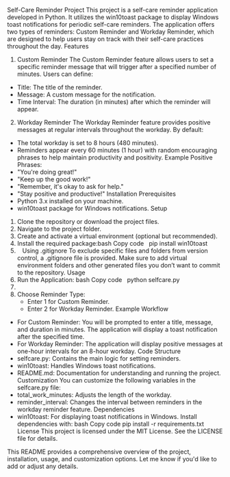 Self-Care Reminder Project
This project is a self-care reminder application developed in Python. It utilizes the win10toast package to display Windows toast notifications for periodic self-care reminders. The application offers two types of reminders: Custom Reminder and Workday Reminder, which are designed to help users stay on track with their self-care practices throughout the day.
Features
1. Custom Reminder
The Custom Reminder feature allows users to set a specific reminder message that will trigger after a specified number of minutes. Users can define:
* Title: The title of the reminder.
* Message: A custom message for the notification.
* Time Interval: The duration (in minutes) after which the reminder will appear.
2. Workday Reminder
The Workday Reminder feature provides positive messages at regular intervals throughout the workday. By default:
* The total workday is set to 8 hours (480 minutes).
* Reminders appear every 60 minutes (1 hour) with random encouraging phrases to help maintain productivity and positivity.
Example Positive Phrases:
* "You're doing great!"
* "Keep up the good work!"
* "Remember, it's okay to ask for help."
* "Stay positive and productive!"
Installation
Prerequisites
* Python 3.x installed on your machine.
* win10toast package for Windows notifications.
Setup
1. Clone the repository or download the project files.
2. Navigate to the project folder.
3. Create and activate a virtual environment (optional but recommended).
4. Install the required package:bash Copy code   pip install win10toast
5.   
Using .gitignore
To exclude specific files and folders from version control, a .gitignore file is provided. Make sure to add virtual environment folders and other generated files you don’t want to commit to the repository.
Usage
1. Run the Application: bash Copy code   python selfcare.py
2.   
3. Choose Reminder Type:
    * Enter 1 for Custom Reminder.
    * Enter 2 for Workday Reminder.
Example Workflow
* For Custom Reminder: You will be prompted to enter a title, message, and duration in minutes. The application will display a toast notification after the specified time.
* For Workday Reminder: The application will display positive messages at one-hour intervals for an 8-hour workday.
Code Structure
* selfcare.py: Contains the main logic for setting reminders.
* win10toast: Handles Windows toast notifications.
* README.md: Documentation for understanding and running the project.
Customization
You can customize the following variables in the selfcare.py file:
* total_work_minutes: Adjusts the length of the workday.
* reminder_interval: Changes the interval between reminders in the workday reminder feature.
Dependencies
* win10toast: For displaying toast notifications in Windows.
Install dependencies with:
bash
Copy code
pip install -r requirements.txt
License
This project is licensed under the MIT License. See the LICENSE file for details.

This README provides a comprehensive overview of the project, installation, usage, and customization options. Let me know if you'd like to add or adjust any details.

